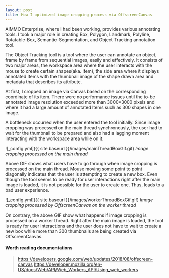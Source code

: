 ```yaml
---
layout: post
title: How I optimized image cropping process via OffscreenCanvas
---
```


AIMMO Enterprise, where I had been working, provides various annotating tools.
I took a major role in creating Box, Polygon, Landmark, Polyline, Rotatable-Box, Semantic-Segmentation, and Object Tracking annotation tool.

The Object Tracking tool is a tool where the user can annotate an object, frame by frame from sequential images, easily and effectively.
It consists of two major areas, the workspace area where the user interacts with the mouse to create certain shapes(aka. Item),
the side area where it displays annotated Items with the thumbnail image of the shape drawn area and metadata that describes its attribute.

At first, I cropped an image via Canvas based on the corresponding coordinate of its item.
There were no performance issues until the to-be annotated image resolution exceeded more than 3000*3000 pixels
and where it had a large amount of annotated Items such as 300 shapes in one image.

A bottleneck occurred when the user entered the tool initially.
Since image cropping was processed on the main thread synchronously,
the user had to wait for the thumbnail to be prepared and also had a lagging moment interacting with the workspace area while on it.

![_config.yml]({{ site.baseurl }}/images/mainThreadBoxGif.gif)
*Image cropping processed on the main thread*

Above GIF shows what users have to go through when image cropping is processed on the main thread.
Mouse moving some point to point diagonally indicates that the user is attempting to create a new box.
Even though the tool seems to be ready for user interactions right after the main image is loaded,
it is not possible for the user to create one.
Thus, leads to a bad user experience.

![_config.yml]({{ site.baseurl }}/images/workerThreadBoxGif.gif)
*Image cropping processed by OffscreenCanvas on the worker thread*

On contrary, the above GIF show what happens if image cropping is processed on a worker thread.
Right after the main image is loaded, the tool is ready for user interactions and the user does not have to wait to create a new box
while more than 300 thumbnails are being created via OffscreenCanvas.

#### Worth reading documentations
> https://developers.google.com/web/updates/2018/08/offscreen-canvas
> https://developer.mozilla.org/en-US/docs/Web/API/Web_Workers_API/Using_web_workers
